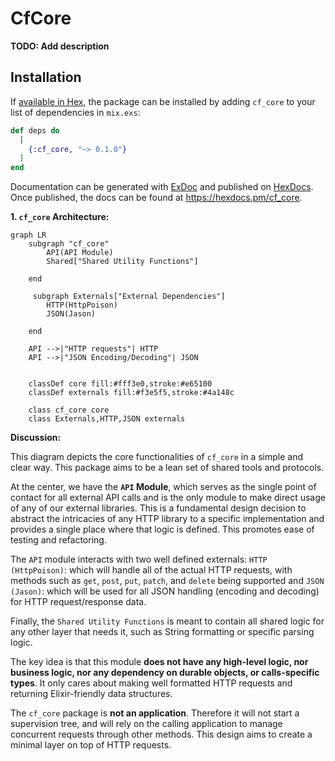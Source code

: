 # CfCore

**TODO: Add description**

## Installation

If [available in Hex](https://hex.pm/docs/publish), the package can be installed
by adding `cf_core` to your list of dependencies in `mix.exs`:

```elixir
def deps do
  [
    {:cf_core, "~> 0.1.0"}
  ]
end
```

Documentation can be generated with [ExDoc](https://github.com/elixir-lang/ex_doc)
and published on [HexDocs](https://hexdocs.pm). Once published, the docs can
be found at <https://hexdocs.pm/cf_core>.

**1. `cf_core` Architecture:**

```mermaid
graph LR
    subgraph "cf_core"
        API(API Module)
        Shared["Shared Utility Functions"]
         
    end
   
     subgraph Externals["External Dependencies"]
        HTTP(HttpPoison)
        JSON(Jason)
        
    end
    
    API -->|"HTTP requests"| HTTP
    API -->|"JSON Encoding/Decoding"| JSON
    
    
    classDef core fill:#fff3e0,stroke:#e65100
    classDef externals fill:#f3e5f5,stroke:#4a148c
    
    class cf_core core
    class Externals,HTTP,JSON externals
```

**Discussion:**

This diagram depicts the core functionalities of `cf_core` in a simple and clear way. This package aims to be a lean set of shared tools and protocols.

At the center, we have the **`API` Module**, which serves as the single point of contact for all external API calls and is the only module to make direct usage of any of our external libraries. This is a fundamental design decision to abstract the intricacies of any HTTP library to a specific implementation and provides a single place where that logic is defined. This promotes ease of testing and refactoring.

The `API` module interacts with two well defined externals: `HTTP (HttpPoison)`: which will handle all of the actual HTTP requests, with methods such as `get`, `post`, `put`, `patch`, and `delete` being supported and `JSON (Jason)`: which will be used for all JSON handling (encoding and decoding) for HTTP request/response data.

Finally, the `Shared Utility Functions` is meant to contain all shared logic for any other layer that needs it, such as String formatting or specific parsing logic.

The key idea is that this module **does not have any high-level logic, nor business logic, nor any dependency on durable objects, or calls-specific types**. It only cares about making well formatted HTTP requests and returning Elixir-friendly data structures.

The `cf_core` package is **not an application**. Therefore it will not start a supervision tree, and will rely on the calling application to manage concurrent requests through other methods.
This design aims to create a minimal layer on top of HTTP requests.
